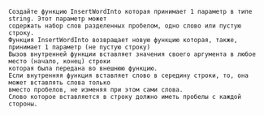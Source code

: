     Создайте функцию InsertWordInto которая принимает 1 параметр в типе string. Этот параметр может 
    содержать набор слов разделенных пробелом, одно слово или пустую строку.
    Функция InsertWordInto возвращает новую функцию которая, также, принимает 1 параметр (не пустую строку)
    Вызов внутренней функции вставляет значения своего аргумента в любое место (начало, конец) строки 
    которая была передана во внешнюю функцию.
    Если внутренняя функция вставляет слово в середину строки, то, она может вставлять слова только 
    вместо пробелов, не изменяя при этом сами слова.
    Слово которое вставляется в строку должно иметь пробелы с каждой стороны.
